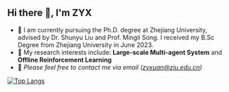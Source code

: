 ## Hi there 👋, I'm ZYX

- 🌱 I am currently pursuing the Ph.D. degree at Zhejiang University, advised by Dr. Shunyu Liu and Prof. Mingli Song. I received my B.Sc Degree from Zhejiang University in June 2023.
- 📝 My research interests include: **Large-scale Multi-agent System** and **Offline Reinforcement Learning**
- 💬 *Please feel free to contact me via email (zyxuan@zju.edu.cn)*

[![Top Langs](https://github-readme-stats.vercel.app/api/top-langs/?username=xiaoming&layout=compact)](https://github.com/anuraghazra/github-readme-stats)
